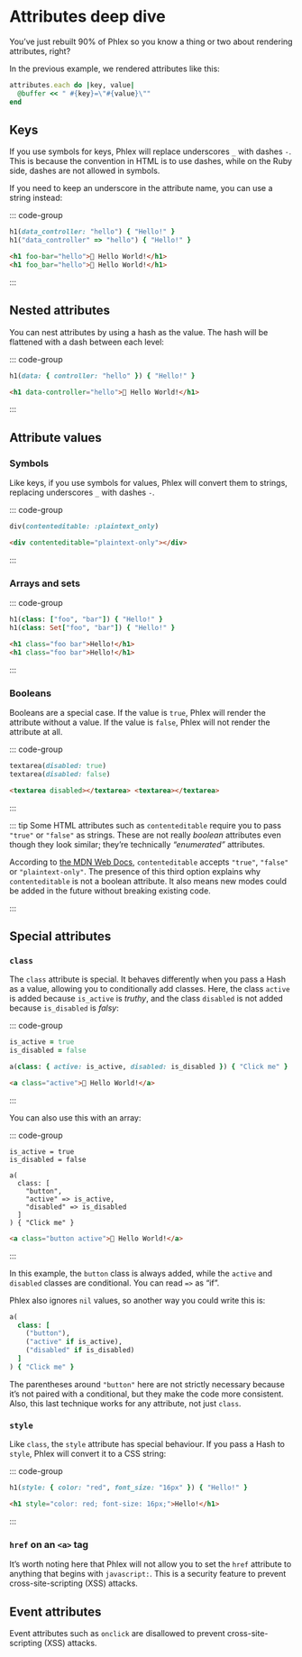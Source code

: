 # Attributes deep dive

You’ve just rebuilt 90% of Phlex so you know a thing or two about rendering attributes, right?

In the previous example, we rendered attributes like this:

```ruby
attributes.each do |key, value|
  @buffer << " #{key}=\"#{value}\""
end
```

## Keys

If you use symbols for keys, Phlex will replace underscores `_` with dashes `-`. This is because the convention in HTML is to use dashes, while on the Ruby side, dashes are not allowed in symbols.

If you need to keep an underscore in the attribute name, you can use a string instead:

::: code-group

```ruby [component]
h1(data_controller: "hello") { "Hello!" }
h1("data_controller" => "hello") { "Hello!" }
```

```html [output]
<h1 foo-bar="hello">👋 Hello World!</h1>
<h1 foo_bar="hello">👋 Hello World!</h1>
```

:::

## Nested attributes

You can nest attributes by using a hash as the value. The hash will be flattened with a dash between each level:

::: code-group

```ruby [component]
h1(data: { controller: "hello" }) { "Hello!" }
```

```html [output]
<h1 data-controller="hello">👋 Hello World!</h1>
```

:::

## Attribute values

### Symbols

Like keys, if you use symbols for values, Phlex will convert them to strings, replacing underscores `_` with dashes `-`.

::: code-group

```ruby [component]
div(contenteditable: :plaintext_only)
```

```html [output]
<div contenteditable="plaintext-only"></div>
```

:::

### Arrays and sets

::: code-group

```ruby [component]
h1(class: ["foo", "bar"]) { "Hello!" }
h1(class: Set["foo", "bar"]) { "Hello!" }
```

```html [output]
<h1 class="foo bar">Hello!</h1>
<h1 class="foo bar">Hello!</h1>
```

:::

### Booleans

Booleans are a special case. If the value is `true`, Phlex will render the attribute without a value. If the value is `false`, Phlex will not render the attribute at all.

::: code-group

```ruby [component]
textarea(disabled: true)
textarea(disabled: false)
```

```html [output]
<textarea disabled></textarea> <textarea></textarea>
```

:::

::: tip
Some HTML attributes such as `contenteditable` require you to pass `"true"` or `"false"` as strings. These are not really _boolean_ attributes even though they look similar; they’re technically _“enumerated”_ attributes.

According to [the MDN Web Docs](https://developer.mozilla.org/en-US/docs/Web/HTML/Global_attributes/contenteditable), `contenteditable` accepts `"true"`, `"false"` or `"plaintext-only"`. The presence of this third option explains why `contenteditable` is not a boolean attribute. It also means new modes could be added in the future without breaking existing code.

:::

## Special attributes

### `class`

The `class` attribute is special. It behaves differently when you pass a Hash as a value, allowing you to conditionally add classes. Here, the class `active` is added because `is_active` is _truthy_, and the class `disabled` is not added because `is_disabled` is _falsy_:

::: code-group

```ruby [component]
is_active = true
is_disabled = false

a(class: { active: is_active, disabled: is_disabled }) { "Click me" }
```

```html [output]
<a class="active">👋 Hello World!</a>
```

:::

You can also use this with an array:

::: code-group

```ruby{6} [component]
is_active = true
is_disabled = false

a(
  class: [
    "button",
    "active" => is_active,
    "disabled" => is_disabled
  ]
) { "Click me" }
```

```html [output]
<a class="button active">👋 Hello World!</a>
```

:::

In this example, the `button` class is always added, while the `active` and `disabled` classes are conditional. You can read `=>` as “if”.

Phlex also ignores `nil` values, so another way you could write this is:

```ruby
a(
  class: [
    ("button"),
    ("active" if is_active),
    ("disabled" if is_disabled)
  ]
) { "Click me" }
```

The parentheses around `"button"` here are not strictly necessary because it’s not paired with a conditional, but they make the code more consistent. Also, this last technique works for any attribute, not just `class`.

### `style`

Like `class`, the `style` attribute has special behaviour. If you pass a Hash to `style`, Phlex will convert it to a CSS string:

::: code-group

```ruby [component]
h1(style: { color: "red", font_size: "16px" }) { "Hello!" }
```

```html [output]
<h1 style="color: red; font-size: 16px;">Hello!</h1>
```

:::

### `href` on an `<a>` tag

It’s worth noting here that Phlex will not allow you to set the `href` attribute to anything that begins with `javascript:`. This is a security feature to prevent cross-site-scripting (XSS) attacks.

## Event attributes

Event attributes such as `onclick` are disallowed to prevent cross-site-scripting (XSS) attacks.
